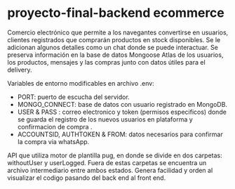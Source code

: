 # proyecto-final-backend ecommerce

Comercio electrónico que permite a los navegantes convertirse en usuarios, clientes registrados que comprarán productos en stock disponibles. Se le adicionan algunos detalles como un chat donde se puede interactuar.
Se preserva información en la base de datos Mongoose Atlas de los usuarios, los productos, mensajes y las compras junto con datos útiles para el delivery.

Variables de entorno modificables en archivo .env:

- PORT: puerto de escucha del servidor.
- MONGO_CONNECT: base de datos con usuario registrado en MongoDB.
- USER & PASS : correo electronico y token (permisos especificos) donde se guarda el registro de los nuevos usuarios en plataforma y confirmacion de compra .
- ACCOUNTSID, AUTHTOKEN & FROM: datos necesarios para confirmar la compra via whatsApp.

API que utiliza motor de plantilla pug, en donde se divide en dos carpetas: withoutUser y userLogged. Fuera de estas carpetas se encuentra un archivo intermediario entre ambos estados. Genera facilidad y orden al visualizar el codigo pasando del back end al front end.
